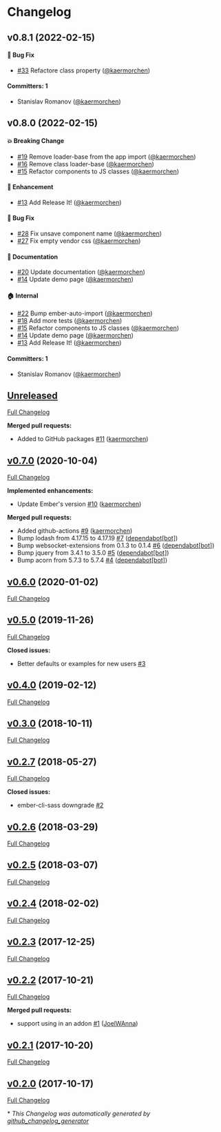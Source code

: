 # Changelog



## v0.8.1 (2022-02-15)

#### :bug: Bug Fix
* [#33](https://github.com/kaermorchen/ember-cli-loaders/pull/33) Refactore class property ([@kaermorchen](https://github.com/kaermorchen))

#### Committers: 1
- Stanislav Romanov ([@kaermorchen](https://github.com/kaermorchen))

## v0.8.0 (2022-02-15)

#### :boom: Breaking Change
* [#19](https://github.com/kaermorchen/ember-cli-loaders/pull/19) Remove loader-base from the app import ([@kaermorchen](https://github.com/kaermorchen))
* [#16](https://github.com/kaermorchen/ember-cli-loaders/pull/16) Remove class loader-base ([@kaermorchen](https://github.com/kaermorchen))
* [#15](https://github.com/kaermorchen/ember-cli-loaders/pull/15) Refactor components to JS classes ([@kaermorchen](https://github.com/kaermorchen))

#### :rocket: Enhancement
* [#13](https://github.com/kaermorchen/ember-cli-loaders/pull/13) Add Release It! ([@kaermorchen](https://github.com/kaermorchen))

#### :bug: Bug Fix
* [#28](https://github.com/kaermorchen/ember-cli-loaders/pull/28) Fix unsave component name ([@kaermorchen](https://github.com/kaermorchen))
* [#27](https://github.com/kaermorchen/ember-cli-loaders/pull/27) Fix empty vendor css ([@kaermorchen](https://github.com/kaermorchen))

#### :memo: Documentation
* [#20](https://github.com/kaermorchen/ember-cli-loaders/pull/20) Update documentation ([@kaermorchen](https://github.com/kaermorchen))
* [#14](https://github.com/kaermorchen/ember-cli-loaders/pull/14) Update demo page ([@kaermorchen](https://github.com/kaermorchen))

#### :house: Internal
* [#22](https://github.com/kaermorchen/ember-cli-loaders/pull/22) Bump ember-auto-import ([@kaermorchen](https://github.com/kaermorchen))
* [#18](https://github.com/kaermorchen/ember-cli-loaders/pull/18) Add more tests ([@kaermorchen](https://github.com/kaermorchen))
* [#15](https://github.com/kaermorchen/ember-cli-loaders/pull/15) Refactor components to JS classes ([@kaermorchen](https://github.com/kaermorchen))
* [#14](https://github.com/kaermorchen/ember-cli-loaders/pull/14) Update demo page ([@kaermorchen](https://github.com/kaermorchen))
* [#13](https://github.com/kaermorchen/ember-cli-loaders/pull/13) Add Release It! ([@kaermorchen](https://github.com/kaermorchen))

#### Committers: 1
- Stanislav Romanov ([@kaermorchen](https://github.com/kaermorchen))

## [Unreleased](https://github.com/kaermorchen/ember-cli-loaders/tree/HEAD)

[Full Changelog](https://github.com/kaermorchen/ember-cli-loaders/compare/v0.7.0...HEAD)

**Merged pull requests:**

- Added to GitHub packages [\#11](https://github.com/kaermorchen/ember-cli-loaders/pull/11) ([kaermorchen](https://github.com/kaermorchen))

## [v0.7.0](https://github.com/kaermorchen/ember-cli-loaders/tree/v0.7.0) (2020-10-04)

[Full Changelog](https://github.com/kaermorchen/ember-cli-loaders/compare/v0.6.0...v0.7.0)

**Implemented enhancements:**

- Update Ember's version [\#10](https://github.com/kaermorchen/ember-cli-loaders/pull/10) ([kaermorchen](https://github.com/kaermorchen))

**Merged pull requests:**

- Added github-actions [\#9](https://github.com/kaermorchen/ember-cli-loaders/pull/9) ([kaermorchen](https://github.com/kaermorchen))
- Bump lodash from 4.17.15 to 4.17.19 [\#7](https://github.com/kaermorchen/ember-cli-loaders/pull/7) ([dependabot[bot]](https://github.com/apps/dependabot))
- Bump websocket-extensions from 0.1.3 to 0.1.4 [\#6](https://github.com/kaermorchen/ember-cli-loaders/pull/6) ([dependabot[bot]](https://github.com/apps/dependabot))
- Bump jquery from 3.4.1 to 3.5.0 [\#5](https://github.com/kaermorchen/ember-cli-loaders/pull/5) ([dependabot[bot]](https://github.com/apps/dependabot))
- Bump acorn from 5.7.3 to 5.7.4 [\#4](https://github.com/kaermorchen/ember-cli-loaders/pull/4) ([dependabot[bot]](https://github.com/apps/dependabot))

## [v0.6.0](https://github.com/kaermorchen/ember-cli-loaders/tree/v0.6.0) (2020-01-02)

[Full Changelog](https://github.com/kaermorchen/ember-cli-loaders/compare/v0.5.0...v0.6.0)

## [v0.5.0](https://github.com/kaermorchen/ember-cli-loaders/tree/v0.5.0) (2019-11-26)

[Full Changelog](https://github.com/kaermorchen/ember-cli-loaders/compare/v0.4.0...v0.5.0)

**Closed issues:**

- Better defaults or examples for new users [\#3](https://github.com/kaermorchen/ember-cli-loaders/issues/3)

## [v0.4.0](https://github.com/kaermorchen/ember-cli-loaders/tree/v0.4.0) (2019-02-12)

[Full Changelog](https://github.com/kaermorchen/ember-cli-loaders/compare/v0.3.0...v0.4.0)

## [v0.3.0](https://github.com/kaermorchen/ember-cli-loaders/tree/v0.3.0) (2018-10-11)

[Full Changelog](https://github.com/kaermorchen/ember-cli-loaders/compare/v0.2.7...v0.3.0)

## [v0.2.7](https://github.com/kaermorchen/ember-cli-loaders/tree/v0.2.7) (2018-05-27)

[Full Changelog](https://github.com/kaermorchen/ember-cli-loaders/compare/v0.2.6...v0.2.7)

**Closed issues:**

- ember-cli-sass downgrade [\#2](https://github.com/kaermorchen/ember-cli-loaders/issues/2)

## [v0.2.6](https://github.com/kaermorchen/ember-cli-loaders/tree/v0.2.6) (2018-03-29)

[Full Changelog](https://github.com/kaermorchen/ember-cli-loaders/compare/v0.2.5...v0.2.6)

## [v0.2.5](https://github.com/kaermorchen/ember-cli-loaders/tree/v0.2.5) (2018-03-07)

[Full Changelog](https://github.com/kaermorchen/ember-cli-loaders/compare/v0.2.4...v0.2.5)

## [v0.2.4](https://github.com/kaermorchen/ember-cli-loaders/tree/v0.2.4) (2018-02-02)

[Full Changelog](https://github.com/kaermorchen/ember-cli-loaders/compare/v0.2.3...v0.2.4)

## [v0.2.3](https://github.com/kaermorchen/ember-cli-loaders/tree/v0.2.3) (2017-12-25)

[Full Changelog](https://github.com/kaermorchen/ember-cli-loaders/compare/v0.2.2...v0.2.3)

## [v0.2.2](https://github.com/kaermorchen/ember-cli-loaders/tree/v0.2.2) (2017-10-21)

[Full Changelog](https://github.com/kaermorchen/ember-cli-loaders/compare/v0.2.1...v0.2.2)

**Merged pull requests:**

- support using in an addon [\#1](https://github.com/kaermorchen/ember-cli-loaders/pull/1) ([JoelWAnna](https://github.com/JoelWAnna))

## [v0.2.1](https://github.com/kaermorchen/ember-cli-loaders/tree/v0.2.1) (2017-10-20)

[Full Changelog](https://github.com/kaermorchen/ember-cli-loaders/compare/v0.2.0...v0.2.1)

## [v0.2.0](https://github.com/kaermorchen/ember-cli-loaders/tree/v0.2.0) (2017-10-17)

[Full Changelog](https://github.com/kaermorchen/ember-cli-loaders/compare/2dc5dcb7fae01b65158a196f097348d366d2c36e...v0.2.0)



\* *This Changelog was automatically generated by [github_changelog_generator](https://github.com/github-changelog-generator/github-changelog-generator)*
